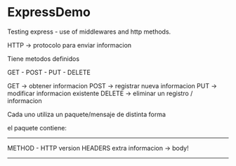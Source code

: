 # ExpressDemo

Testing express - use of middlewares and http methods.

HTTP -> protocolo para enviar informacion

Tiene metodos definidos

GET - POST - PUT - DELETE

GET -> obtener informacion
POST -> registrar nueva informacion
PUT -> modificar informacion existente
DELETE -> eliminar un registro / informacion

Cada uno utiliza un paquete/mensaje de distinta forma

el paquete contiene:

---

METHOD - HTTP version
HEADERS
extra informacion -> body!

---
